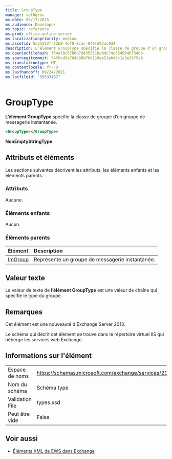 ```yaml
---
title: GroupType
manager: sethgros
ms.date: 09/17/2015
ms.audience: Developer
ms.topic: reference
ms.prod: office-online-server
ms.localizationpriority: medium
ms.assetid: 5c31552f-22b8-4bf0-8cac-046fd92ac0d4
description: L’élément GroupType spécifie la classe de groupe d’un groupe de messagerie instantanée.
ms.openlocfilehash: f54a78c5780d7d435531be0dc74e354594b754bb
ms.sourcegitcommit: 54f6cd5a704b36b76d110ee53a6d6c1c3e15f5a9
ms.translationtype: MT
ms.contentlocale: fr-FR
ms.lasthandoff: 09/24/2021
ms.locfileid: "59533137"
---
```

# <a name="grouptype"></a>GroupType

**L’élément GroupType** spécifie la classe de groupe d’un groupe de messagerie instantanée. 
  
```XML
<GroupType></GroupType>
```

 **NonEmptyStringType**
## <a name="attributes-and-elements"></a>Attributs et éléments

Les sections suivantes décrivent les attributs, les éléments enfants et les éléments parents.
  
### <a name="attributes"></a>Attributs

Aucune.
  
### <a name="child-elements"></a>Éléments enfants

Aucun.
  
### <a name="parent-elements"></a>Éléments parents

|**Élément**|**Description**|
|:-----|:-----|
|[ImGroup](imgroup.md) <br/> |Représente un groupe de messagerie instantanée.  <br/> |
   
## <a name="text-value"></a>Valeur texte

La valeur de texte de **l’élément GroupType** est une valeur de chaîne qui spécifie le type du groupe. 
  
## <a name="remarks"></a>Remarques

Cet élément est une nouveauté d'Exchange Server 2013.
  
Le schéma qui décrit cet élément se trouve dans le répertoire virtuel IIS qui héberge les services web Exchange.
  
## <a name="element-information"></a>Informations sur l'élément

|||
|:-----|:-----|
|Espace de noms  <br/> |https://schemas.microsoft.com/exchange/services/2006/types  <br/> |
|Nom du schéma  <br/> |Schéma type  <br/> |
|Validation File  <br/> |types.xsd  <br/> |
|Peut être vide  <br/> |False  <br/> |
   
## <a name="see-also"></a>Voir aussi



- [Éléments XML de EWS dans Exchange](ews-xml-elements-in-exchange.md)

